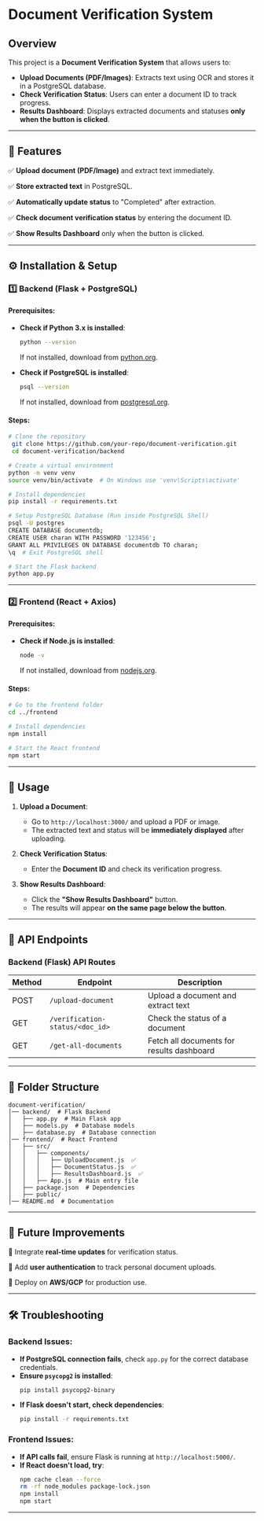 # Document Verification System

## Overview

This project is a **Document Verification System** that allows users to:

- **Upload Documents (PDF/Images)**: Extracts text using OCR and stores it in a PostgreSQL database.
- **Check Verification Status**: Users can enter a document ID to track progress.
- **Results Dashboard**: Displays extracted documents and statuses **only when the button is clicked**.

---

## 📌 Features

✅ **Upload document (PDF/Image)** and extract text immediately.

✅ **Store extracted text** in PostgreSQL.

✅ **Automatically update status** to "Completed" after extraction.

✅ **Check document verification status** by entering the document ID.

✅ **Show Results Dashboard** only when the button is clicked.

---

## ⚙️ Installation & Setup

### **1️⃣ Backend (Flask + PostgreSQL)**

#### **Prerequisites:**

- **Check if Python 3.x is installed**:
  ```bash
  python --version
  ```
  If not installed, download from [python.org](https://www.python.org/downloads/).

- **Check if PostgreSQL is installed**:
  ```bash
  psql --version
  ```
  If not installed, download from [postgresql.org](https://www.postgresql.org/download/).

#### **Steps:**

```bash
# Clone the repository
 git clone https://github.com/your-repo/document-verification.git
 cd document-verification/backend

# Create a virtual environment
python -m venv venv
source venv/bin/activate  # On Windows use 'venv\Scripts\activate'

# Install dependencies
pip install -r requirements.txt

# Setup PostgreSQL Database (Run inside PostgreSQL Shell)
psql -U postgres
CREATE DATABASE documentdb;
CREATE USER charan WITH PASSWORD '123456';
GRANT ALL PRIVILEGES ON DATABASE documentdb TO charan;
\q  # Exit PostgreSQL shell

# Start the Flask backend
python app.py
```

---

### **2️⃣ Frontend (React + Axios)**

#### **Prerequisites:**

- **Check if Node.js is installed**:
  ```bash
  node -v
  ```
  If not installed, download from [nodejs.org](https://nodejs.org/).

#### **Steps:**

```bash
# Go to the frontend folder
cd ../frontend

# Install dependencies
npm install

# Start the React frontend
npm start
```

---

## 🚀 Usage

1. **Upload a Document**:
   - Go to `http://localhost:3000/` and upload a PDF or image.
   - The extracted text and status will be **immediately displayed** after uploading.

2. **Check Verification Status**:
   - Enter the **Document ID** and check its verification progress.

3. **Show Results Dashboard**:
   - Click the **"Show Results Dashboard"** button.
   - The results will appear **on the same page below the button**.

---

## 📌 API Endpoints

### **Backend (Flask) API Routes**

| Method | Endpoint                        | Description                               |
| ------ | ------------------------------- | ----------------------------------------- |
| POST   | `/upload-document`              | Upload a document and extract text        |
| GET    | `/verification-status/<doc_id>` | Check the status of a document            |
| GET    | `/get-all-documents`            | Fetch all documents for results dashboard |

---

## 📌 Folder Structure

```
document-verification/
│── backend/  # Flask Backend
│   ├── app.py  # Main Flask app
│   ├── models.py  # Database models
│   ├── database.py  # Database connection
│── frontend/  # React Frontend
│   ├── src/
│   │   ├── components/
│   │   │   ├── UploadDocument.js  ✅
│   │   │   ├── DocumentStatus.js  ✅
│   │   │   ├── ResultsDashboard.js  ✅
│   │   ├── App.js  # Main entry file
│   ├── package.json  # Dependencies
│   ├── public/
│── README.md  # Documentation
```

---

## 🎯 Future Improvements

🔹 Integrate **real-time updates** for verification status.

🔹 Add **user authentication** to track personal document uploads.

🔹 Deploy on **AWS/GCP** for production use.

---

## 🛠️ Troubleshooting

### **Backend Issues:**

- **If PostgreSQL connection fails**, check `app.py` for the correct database credentials.
- **Ensure `psycopg2` is installed**:
  ```bash
  pip install psycopg2-binary
  ```
- **If Flask doesn't start, check dependencies**:
  ```bash
  pip install -r requirements.txt
  ```

### **Frontend Issues:**

- **If API calls fail**, ensure Flask is running at `http://localhost:5000/`.
- **If React doesn't load, try**:
  ```bash
  npm cache clean --force
  rm -rf node_modules package-lock.json
  npm install
  npm start
  ```

---


